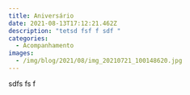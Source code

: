```yaml
---
title: Aniversário
date: 2021-08-13T17:12:21.462Z
description: "tetsd fsf f sdf "
categories:
  - Acompanhamento
images:
  - /img/blog/2021/08/img_20210721_100148620.jpg
---
```

sdfs fs f